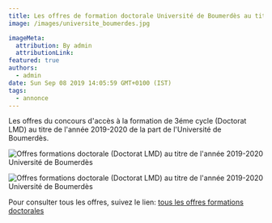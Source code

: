 ```yaml
---
title: Les offres de formation doctorale Université de Boumerdès au titre de l'année 2019-2020.
image: /images/universite_boumerdes.jpg

imageMeta:
  attribution: By admin
  attributionLink:
featured: true
authors:
  - admin
date: Sun Sep 08 2019 14:05:59 GMT+0100 (IST)
tags:
  - annonce
---
```

Les offres du concours d'accès à la formation de 3éme cycle (Doctorat LMD) au titre de l'année 2019-2020 de la part de l'Université de Boumerdès.

![Offres formations doctorale (Doctorat LMD) au titre de l'année 2019-2020 Université de Boumerdès](/images/offres-formations-doctorale-boumerdes.jpg)

![Offres formations doctorale (Doctorat LMD) au titre de l'année 2019-2020 Université de Boumerdès](/images/offres-formations-doctorale-boumerdes-2.jpg)

Pour consulter tous les offres, suivez le lien: [tous les offres formations doctorales](/tous-les-offres-de-formations-doctorale-lmd-2019-2020/)
